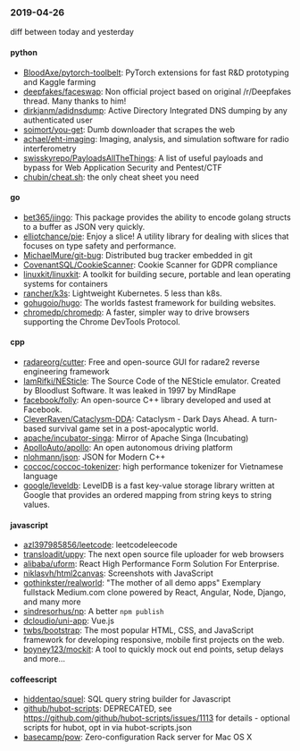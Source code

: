 ### 2019-04-26
diff between today and yesterday

#### python
* [BloodAxe/pytorch-toolbelt](https://github.com/BloodAxe/pytorch-toolbelt): PyTorch extensions for fast R&D prototyping and Kaggle farming
* [deepfakes/faceswap](https://github.com/deepfakes/faceswap): Non official project based on original /r/Deepfakes thread. Many thanks to him!
* [dirkjanm/adidnsdump](https://github.com/dirkjanm/adidnsdump): Active Directory Integrated DNS dumping by any authenticated user
* [soimort/you-get](https://github.com/soimort/you-get):  Dumb downloader that scrapes the web
* [achael/eht-imaging](https://github.com/achael/eht-imaging): Imaging, analysis, and simulation software for radio interferometry
* [swisskyrepo/PayloadsAllTheThings](https://github.com/swisskyrepo/PayloadsAllTheThings): A list of useful payloads and bypass for Web Application Security and Pentest/CTF
* [chubin/cheat.sh](https://github.com/chubin/cheat.sh): the only cheat sheet you need

#### go
* [bet365/jingo](https://github.com/bet365/jingo): This package provides the ability to encode golang structs to a buffer as JSON very quickly.
* [elliotchance/pie](https://github.com/elliotchance/pie):  Enjoy a slice! A utility library for dealing with slices that focuses on type safety and performance.
* [MichaelMure/git-bug](https://github.com/MichaelMure/git-bug): Distributed bug tracker embedded in git
* [CovenantSQL/CookieScanner](https://github.com/CovenantSQL/CookieScanner): Cookie Scanner for GDPR compliance
* [linuxkit/linuxkit](https://github.com/linuxkit/linuxkit): A toolkit for building secure, portable and lean operating systems for containers
* [rancher/k3s](https://github.com/rancher/k3s): Lightweight Kubernetes. 5 less than k8s.
* [gohugoio/hugo](https://github.com/gohugoio/hugo): The worlds fastest framework for building websites.
* [chromedp/chromedp](https://github.com/chromedp/chromedp): A faster, simpler way to drive browsers supporting the Chrome DevTools Protocol.

#### cpp
* [radareorg/cutter](https://github.com/radareorg/cutter): Free and open-source GUI for radare2 reverse engineering framework
* [IamRifki/NESticle](https://github.com/IamRifki/NESticle): The Source Code of the NESticle emulator. Created by Bloodlust Software. It was leaked in 1997 by MindRape
* [facebook/folly](https://github.com/facebook/folly): An open-source C++ library developed and used at Facebook.
* [CleverRaven/Cataclysm-DDA](https://github.com/CleverRaven/Cataclysm-DDA): Cataclysm - Dark Days Ahead. A turn-based survival game set in a post-apocalyptic world.
* [apache/incubator-singa](https://github.com/apache/incubator-singa): Mirror of Apache Singa (Incubating)
* [ApolloAuto/apollo](https://github.com/ApolloAuto/apollo): An open autonomous driving platform
* [nlohmann/json](https://github.com/nlohmann/json): JSON for Modern C++
* [coccoc/coccoc-tokenizer](https://github.com/coccoc/coccoc-tokenizer): high performance tokenizer for Vietnamese language
* [google/leveldb](https://github.com/google/leveldb): LevelDB is a fast key-value storage library written at Google that provides an ordered mapping from string keys to string values.

#### javascript
* [azl397985856/leetcode](https://github.com/azl397985856/leetcode): leetcodeleecode
* [transloadit/uppy](https://github.com/transloadit/uppy): The next open source file uploader for web browsers 
* [alibaba/uform](https://github.com/alibaba/uform): React High Performance Form Solution For Enterprise.
* [niklasvh/html2canvas](https://github.com/niklasvh/html2canvas): Screenshots with JavaScript
* [gothinkster/realworld](https://github.com/gothinkster/realworld): "The mother of all demo apps"  Exemplary fullstack Medium.com clone powered by React, Angular, Node, Django, and many more 
* [sindresorhus/np](https://github.com/sindresorhus/np): A better `npm publish`
* [dcloudio/uni-app](https://github.com/dcloudio/uni-app):  Vue.js 
* [twbs/bootstrap](https://github.com/twbs/bootstrap): The most popular HTML, CSS, and JavaScript framework for developing responsive, mobile first projects on the web.
* [boyney123/mockit](https://github.com/boyney123/mockit): A tool to quickly mock out end points, setup delays and more...

#### coffeescript
* [hiddentao/squel](https://github.com/hiddentao/squel):  SQL query string builder for Javascript
* [github/hubot-scripts](https://github.com/github/hubot-scripts): DEPRECATED, see https://github.com/github/hubot-scripts/issues/1113 for details - optional scripts for hubot, opt in via hubot-scripts.json
* [basecamp/pow](https://github.com/basecamp/pow): Zero-configuration Rack server for Mac OS X
